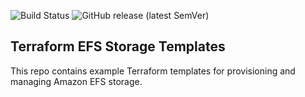 ![Build Status](https://github.com/cloudacademy/terraform-efs-mgmt/actions/workflows/release.yml/badge.svg) 
![GitHub release (latest SemVer)](https://img.shields.io/github/v/release/cloudacademy/terraform-efs-mgmt)

## Terraform EFS Storage Templates
This repo contains example Terraform templates for provisioning and managing Amazon EFS storage.